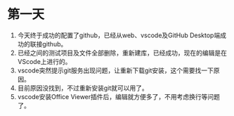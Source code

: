 # 第一天

1. 今天终于成功的配置了github，已经从web、vscode及GitHub Desktop端成功的联接github。
2. 已经之间的测试项目及文件全部删除，重新建库，已经成功，现在的编辑是在VScode上进行的。
3. vscode突然提示git服务出现问题，让重新下载git安装，这个需要找一下原因。
4. 目前原因没找到，不过重新安装git就可以用了。
5. vscode安装Office Viewer插件后，编辑就方便多了，不用考虑换行等问题了。
